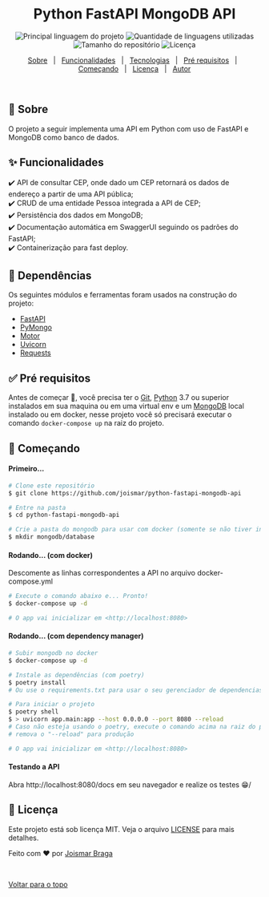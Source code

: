<h1 align="center">Python FastAPI MongoDB API</h1>

<p align="center">
  <img alt="Principal linguagem do projeto" src="https://img.shields.io/github/languages/top/joismar/python-fastapi-mongodb-api?color=56BEB8">

  <img alt="Quantidade de linguagens utilizadas" src="https://img.shields.io/github/languages/count/joismar/python-fastapi-mongodb-api?color=56BEB8">

  <img alt="Tamanho do repositório" src="https://img.shields.io/github/repo-size/joismar/python-fastapi-mongodb-api?color=56BEB8">

  <img alt="Licença" src="https://img.shields.io/github/license/joismar/python-fastapi-mongodb-api?color=56BEB8">

  <!-- <img alt="Github issues" src="https://img.shields.io/github/issues/joismar/python-fastapi-mongodb-api?color=56BEB8" /> -->

  <!-- <img alt="Github forks" src="https://img.shields.io/github/forks/joismar/python-fastapi-mongodb-api?color=56BEB8" /> -->

  <!-- <img alt="Github stars" src="https://img.shields.io/github/stars/joismar/python-fastapi-mongodb-api?color=56BEB8" /> -->
</p>

<!-- Status -->

<!-- <h4 align="center"> 
	🚧  Python FastAPI MongoDB API 🚀 Em construção...  🚧
</h4> 

<hr> -->

<p align="center">
  <a href="#dart-sobre">Sobre</a> &#xa0; | &#xa0; 
  <a href="#sparkles-funcionalidades">Funcionalidades</a> &#xa0; | &#xa0;
  <a href="#rocket-tecnologias">Tecnologias</a> &#xa0; | &#xa0;
  <a href="#white_check_mark-pré-requesitos">Pré requisitos</a> &#xa0; | &#xa0;
  <a href="#checkered_flag-começando">Começando</a> &#xa0; | &#xa0;
  <a href="#memo-licença">Licença</a> &#xa0; | &#xa0;
  <a href="https://github.com/joismar" target="_blank">Autor</a>
</p>

<br>

## :dart: Sobre ##

O projeto a seguir implementa uma API em Python com uso de FastAPI e MongoDB como banco de dados.

## :sparkles: Funcionalidades ##

:heavy_check_mark: API de consultar CEP, onde dado um CEP retornará os dados de endereço a partir de uma API pública;\
:heavy_check_mark: CRUD de uma entidade Pessoa integrada a API de CEP;\
:heavy_check_mark: Persistência dos dados em MongoDB;\
:heavy_check_mark: Documentação automática em SwaggerUI seguindo os padrões do FastAPI;\
:heavy_check_mark: Containerização para fast deploy.

## :rocket: Dependências ##

Os seguintes módulos e ferramentas foram usados na construção do projeto:

- [FastAPI](https://fastapi.tiangolo.com/)
- [PyMongo](https://pymongo.readthedocs.io/en/stable/)
- [Motor](https://pypi.org/project/motor/)
- [Uvicorn](https://www.uvicorn.org/)
- [Requests](https://requests.readthedocs.io/en/master/)

## :white_check_mark: Pré requisitos ##

Antes de começar :checkered_flag:, você precisa ter o [Git](https://git-scm.com), [Python](https://www.python.org/) 3.7 ou superior instalados em sua maquina ou em uma virtual env e um [MongoDB](https://www.mongodb.com/) local instalado ou em docker, nesse projeto você só precisará executar o comando ```docker-compose up``` na raiz do projeto.

## :checkered_flag: Começando ##

#### Primeiro...
```bash
# Clone este repositório
$ git clone https://github.com/joismar/python-fastapi-mongodb-api

# Entre na pasta
$ cd python-fastapi-mongodb-api

# Crie a pasta do mongodb para usar com docker (somente se não tiver instalado localmente)
$ mkdir mongodb/database
```
#### Rodando... (com docker)
Descomente as linhas correspondentes a API no arquivo docker-compose.yml
```bash
# Execute o comando abaixo e... Pronto!
$ docker-compose up -d

# O app vai inicializar em <http://localhost:8080>
```
#### Rodando... (com dependency manager)
```bash
# Subir mongodb no docker
$ docker-compose up -d

# Instale as dependências (com poetry)
$ poetry install
# Ou use o requirements.txt para usar o seu gerenciador de dependencias preferido

# Para iniciar o projeto
$ poetry shell
$ > uvicorn app.main:app --host 0.0.0.0 --port 8080 --reload
# Caso não esteja usando o poetry, execute o comando acima na raiz do projeto
# remova o "--reload" para produção

# O app vai inicializar em <http://localhost:8080>
```
#### Testando a API
Abra http://localhost:8080/docs em seu navegador e realize os testes 😁/
## :memo: Licença ##

Este projeto está sob licença MIT. Veja o arquivo [LICENSE](LICENSE.md) para mais detalhes.


Feito com :heart: por <a href="https://github.com/joismar" target="_blank">Joismar Braga</a>

&#xa0;

<a href="#top">Voltar para o topo</a>
